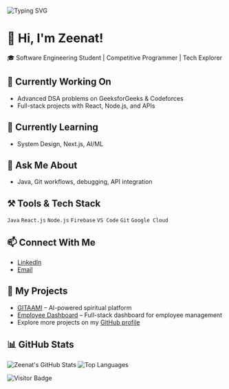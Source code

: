 ![Typing SVG](https://readme-typing-svg.demolab.com?font=Fira+Code&size=30&pause=1000&color=F75C7E&center=true&vCenter=true&width=435&lines=Hi%2C+I'm+Zeenat+Shekh;Competitive+Programmer;Software+Engineering+Student)

# 👋 Hi, I'm Zeenat!
🎓 Software Engineering Student | Competitive Programmer | Tech Explorer

## 🔭 Currently Working On
- Advanced DSA problems on GeeksforGeeks & Codeforces
- Full-stack projects with React, Node.js, and APIs

## 🌱 Currently Learning
- System Design, Next.js, AI/ML

## 💬 Ask Me About
- Java, Git workflows, debugging, API integration

## ⚒️ Tools & Tech Stack
`Java` `React.js` `Node.js` `Firebase` `VS Code` `Git` `Google Cloud`

## 📫 Connect With Me
- [LinkedIn](https://www.linkedin.com/in/zeenat-shekh-207312290/)
- [Email](mailto:zeenatshekh794@gmail.com)

## 📂 My Projects
- [GITAAMI](https://gitaami.com/) – AI-powered spiritual platform
- [Employee Dashboard](https://emp-dashboard-zee.onrender.com/) – Full-stack dashboard for employee management
- Explore more projects on my [GitHub profile](https://github.com/ZeeShekh1908)

## 📊 GitHub Stats
![Zeenat's GitHub Stats](https://github-readme-stats.vercel.app/api?username=ZeeShekh1908&show_icons=true&theme=tokyonight)
![Top Languages](https://github-readme-stats.vercel.app/api/top-langs/?username=ZeeShekh1908&layout=compact)

![Visitor Badge](https://komarev.com/ghpvc/?username=ZeeShekh1908&style=flat-square)
